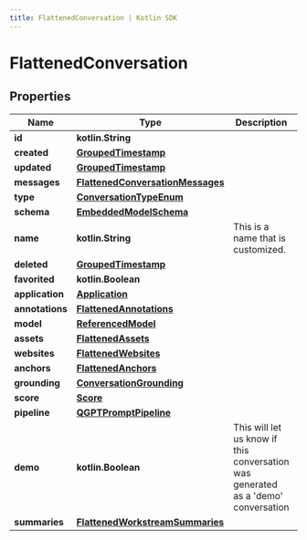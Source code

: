 ```yaml
---
title: FlattenedConversation | Kotlin SDK
---
```



# FlattenedConversation

## Properties
Name | Type | Description | Notes
------------ | ------------- | ------------- | -------------
**id** | **kotlin.String** |  | 
**created** | [**GroupedTimestamp**](GroupedTimestamp) |  | 
**updated** | [**GroupedTimestamp**](GroupedTimestamp) |  | 
**messages** | [**FlattenedConversationMessages**](FlattenedConversationMessages) |  | 
**type** | [**ConversationTypeEnum**](ConversationTypeEnum) |  | 
**schema** | [**EmbeddedModelSchema**](EmbeddedModelSchema) |  |  [optional]
**name** | **kotlin.String** | This is a name that is customized. |  [optional]
**deleted** | [**GroupedTimestamp**](GroupedTimestamp) |  |  [optional]
**favorited** | **kotlin.Boolean** |  |  [optional]
**application** | [**Application**](Application) |  |  [optional]
**annotations** | [**FlattenedAnnotations**](FlattenedAnnotations) |  |  [optional]
**model** | [**ReferencedModel**](ReferencedModel) |  |  [optional]
**assets** | [**FlattenedAssets**](FlattenedAssets) |  |  [optional]
**websites** | [**FlattenedWebsites**](FlattenedWebsites) |  |  [optional]
**anchors** | [**FlattenedAnchors**](FlattenedAnchors) |  |  [optional]
**grounding** | [**ConversationGrounding**](ConversationGrounding) |  |  [optional]
**score** | [**Score**](Score) |  |  [optional]
**pipeline** | [**QGPTPromptPipeline**](QGPTPromptPipeline) |  |  [optional]
**demo** | **kotlin.Boolean** | This will let us know if this conversation was generated as a &#39;demo&#39; conversation |  [optional]
**summaries** | [**FlattenedWorkstreamSummaries**](FlattenedWorkstreamSummaries) |  |  [optional]



